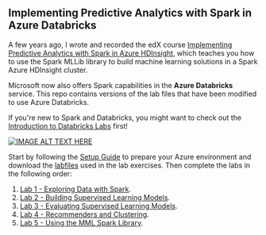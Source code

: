 ## Implementing Predictive Analytics with Spark in Azure Databricks
A few years ago, I wrote and recorded the edX course [Implementing Predictive Analytics with Spark in Azure HDInsight](https://www.edx.org/course/implementing-predictive-analytics-with-spark-in-azure-hdinsight), which teaches you how to use the Spark MLLib library to build machine learning solutions in a Spark Azure HDInsight cluster.

Microsoft now also offers Spark capabilities in the **Azure Databricks** service. This repo contains versions of the lab files that have been modified to use Azure Databricks.

If you're new to Spark and Databricks, you might want to check out the [Introduction to Databricks Labs](https://github.com/MicrosoftLearning/databricks-intro) first!

[![IMAGE ALT TEXT HERE](https://img.youtube.com/vi/po4CqzSY-dU/0.jpg)](https://www.youtube.com/watch?v=po4CqzSY-dU) 

Start by following the [Setup Guide](Setup.pdf) to prepare your Azure environment and download the [labfiles](DAT202.3x-databricks.zip) used in the lab exercises. Then complete the labs in the following order:
1. [Lab 1 - Exploring Data with Spark](Lab%201%20-%20Exploring%20Data%20with%20Spark.pdf).
2. [Lab 2 - Building Supervised Learning Models](Lab%202%20-%20Building%20Supervised%20Learning%20Models.pdf).
3. [Lab 3 - Evaluating Supervised Learning Models](Lab%203%20-%20Evaluating%20Supervised%20Learning%20Models.pdf).
4. [Lab 4 - Recommenders and Clustering](Lab%204%20-%20Recommenders%20and%20Clustering.pdf). 
5. [Lab 5 - Using the MML Spark Library](Lab%205%20-%20Using%20the%20MML%20Spark%20Library.pdf).
